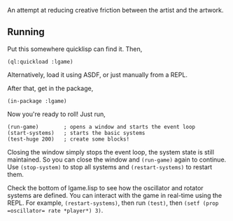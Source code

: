 An attempt at reducing creative friction between the artist and the
artwork.


Running
-------

Put this somewhere quicklisp can find it. Then,

    (ql:quickload :lgame)

Alternatively, load it using ASDF, or just manually from a REPL.

After that, get in the package,

    (in-package :lgame)

Now you're ready to roll! Just run,

    (run-game)        ; opens a window and starts the event loop
    (start-systems)   ; starts the basic systems
    (test-huge 200)   ; create some blocks!

Closing the window simply stops the event loop, the system state is
still maintained. So you can close the window and `(run-game)` again
to continue. Use `(stop-system)` to stop all systems and
`(restart-systems)` to restart them.

Check the bottom of lgame.lisp to see how the oscillator and rotator
systems are defined. You can interact with the game in real-time using
the REPL. For example, `(restart-systems)`, then run `(test)`, then
`(setf (prop =oscillator= rate *player*) 3)`.


